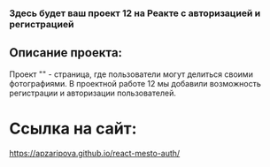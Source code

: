 ### Здесь будет ваш проект 12 на Реакте с авторизацией и регистрацией

## Описание проекта:
Проект "" - страница, где пользователи могут делиться своими фотографиями. В проектной работе 12 мы добавили возможность регистрации и авторизации пользователей.


# Ссылка на сайт: 
https://apzaripova.github.io/react-mesto-auth/
